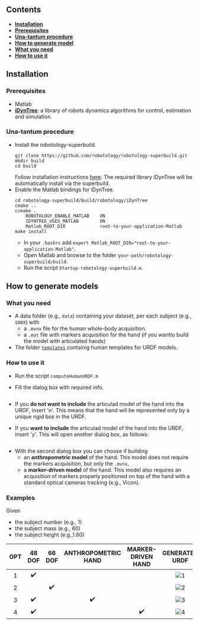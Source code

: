 
##  Contents
* **[Installation](#installation)**
 * **[Prerequisites](#prerequisites)**
 *  **[Una-tantum procedure](#una-tantum-procedure)**
* **[How to generate model](#how-to-generate-models)**
 *  **[What you need](#what-you-need)**
 *  **[How to use it](##how-to-use-it)**

## Installation

### Prerequisites
- Matlab
- [**iDynTree**](https://github.com/robotology/idyntree): a library of robots dynamics algorithms for control, estimation and simulation.

### Una-tantum procedure
- Install the robotology-superbuild. 
  ```
  git clone https://github.com/robotology/robotology-superbuild.git
  mkdir build
  cd build
  ```
  Follow installation instructions [here](https://github.com/robotology/robotology-superbuild#installation).  The required library iDynTree will be automatically install via the superbuild.
- Enable the Matlab bindings for iDynTree.
  ```
  cd robotology-superbuild/build/robotology/iDynTree
  cmake ..
  ccmake .
      ROBOTOLOGY_ENABLE_MATLAB    ON
      IDYNTREE_USES_MATLAB        ON
      Matlab_ROOT_DIR             root-to-your-application-Matlab
  make install
  ```
  - In your `.bashrc` add ```export Matlab_ROOT_DIR="root-to-your-application-Matlab"```.
  - Open Matlab and browse to the folder ```your-path/robotology-superbuild/build```.
  - Run the script `Startup-robotology-superbuild.m`.

## How to generate models

### What you need
- A data folder (e.g., `data`) containing your dataset, per each subject (e.g., `S00X`) with
  - a `.mvnx` file for the human whole-body acquisition.
  - a `.mat` file with markers acquisition for the hand (if you wantto build the model with articulated hands)
- The folder [`templates`](https://github.com/dic-iit/human-model-generator/tree/master/templates) containig human templates for URDF models.

### How to use it
- Run the script `computeHumanURDF.m`
- Fill the dialog box with required info.

   <p align="center"><img src="https://user-images.githubusercontent.com/10923418/129881033-4b926fa2-993c-4b92-b4af-f1f768940d56.png" alt=""/></p>

- If you **do not want to include** the articulad model of the hand into the URDF, insert 'n'. This means that the hand will be represented only by a unique rigid box in the URDF.
- If you **want to include** the articulad model of the hand into the URDF, insert 'y'. This will open another dialog box, as follows:

 <p align="center"><img src="https://user-images.githubusercontent.com/10923418/130245652-7642ed9a-f1d7-4473-8a40-ed71da823e6f.png" alt=""/></p>

- With the second dialog box you can choose if building
  - an **anthropometric model** of the hand. This model does not require the markers acquisition, but only the `.mvnx`.
  - a **marker-driven model** of the hand.  This model also requires an acquisition of markers properly positioned on top of the hand with a standard optical cameras tracking (e.g., Vicon).

### Examples
Given

- the subject number (e.g., 1)
- the subject mass (e.g., 60)
- the subject height (e.g.,1.80)

|   OPT |   48 DOF| 66 DOF | ANTHROPOMETRIC HAND| MARKER-DRIVEN HAND| GENERATED URDF|
:------:|:-------:|:------:|:------------------:|:-----------------:|:-------------:|
1|✔️|  |  |  |![1](https://user-images.githubusercontent.com/10923418/130096375-593a0c98-281a-4cd8-b64d-0d93e94e016b.png)
2|  |✔️|  |  |![2](https://user-images.githubusercontent.com/10923418/130097622-77af39ac-8873-4273-b89e-c86a159e178e.png)
3|✔️|  |✔️|  |![3](https://user-images.githubusercontent.com/10923418/130098132-f35b8381-7878-492a-ad20-04506238b62f.png)
4|✔️|  |  |✔️|![4](https://user-images.githubusercontent.com/10923418/130098291-6f4c4099-4894-4669-856d-717fc7791576.png)